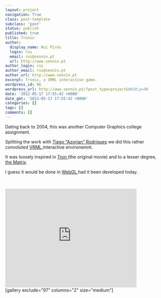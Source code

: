 ```yaml
---
layout: project
navigation: True
class: post-template
subclass: 'post'
status: publish
published: true
title: Tronix
author:
  display_name: Rui Pires
  login: rui
  email: rui@sennin.pt
  url: http://www.sennin.pt
author_login: rui
author_email: rui@sennin.pt
author_url: http://www.sennin.pt
excerpt: Tronix, a VRML interactive game.
wordpress_id: 96
wordpress_url: http://www.sennin.pt/?post_type=project&#038;p=96
date: '2012-05-17 17:55:42 +0000'
date_gmt: '2012-05-17 17:55:42 +0000'
categories: []
tags: []
comments: []
---
```

<p>Dating back to 2004, this was another Computer Graphics college assignment.</p>
<p>Splitting the work with <a href="http://azorian.pt.vu/">Tiago "Azorian" Rodrigues</a>&nbsp;we did this rather convoluted <a href="http://en.wikipedia.org/wiki/Vrml">VRML </a>interactive environemnt.</p>
<p>It was loosely inspired in <a href="http://www.imdb.com/title/tt0084827/">Tron </a>(the original movie) and to a lesser degree, <a href="http://www.imdb.com/title/tt0133093/">the Matrix</a>.</p>
<p>I guess it would be done in <a href="http://en.wikipedia.org/wiki/Webgl">WebGL </a>had it been developed today.</p>
<p>&nbsp;</p>
<p><iframe src="http://www.youtube.com/embed/4kO4vTt0nD0" frameborder="0" width="420" height="315"></iframe><br />
[gallery exclude="97" columns="2" size="medium"]</p>
